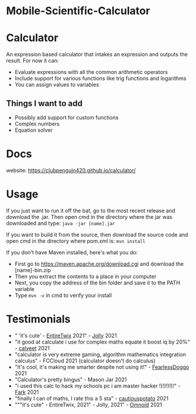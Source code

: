 # Mobile-Scientific-Calculator
# Calculator
 An expression based calculator that intakes an expression and outputs the result.
 For now it can:
- Evaluate expressions with all the common arithmetic operators
- Include support for various functions like trig functions and logarithms 
- You can assign values to variables
 
## Things I want to add

 - Possibly add support for custom functions
 - Complex numbers
 - Equation solver
 
# Docs
 website: https://clubpenguin420.github.io/calculator/
 
# Usage
 If you just want to run it off the bat, go to the most recent release and download the .jar. Then open cmd in the directory where the jar was downloaded and type:
 `java -jar [name].jar`
 
 If you want to build it from the source, then download the source code and open cmd in the directory where pom.xml is: `mvn install`
 
 If you don't have Maven installed, here's what you do:
 - First go to https://maven.apache.org/download.cgi and download the [name]-bin.zip
 - Then you extract the contents to a place in your computer
 - Next, you copy the address of the bin folder and save it to the PATH variable
 - Type `mvn -v` in cmd to verify your install


# Testimonials 
 - " 'it's cute' - [EntireTwix](https://github.com/EntireTwix) 2021" - [Jolly](https://github.com/STBoyden) 2021
 - "it good at calculate i use for complex maths equate it boost iq by 20%" - [calyeet](https://github.com/calc1um3) 2021
 - "calculator is very extreme gaming, algorithm mathematics integration calculus" - FCCloud 2021 (calculator doesn't do calculus)
 - "It's cool, it's making me smarter despite not using it!" - [FearlessDoggo](https://github.com/FearlessDoggo21) 2021
 - "Calculator's pretty bingus" - Mason Jar 2021
 - "i used this calc to hack my schools pc i am master hacker !)!)!)!)!" - [Fark](https://github.com/Fark1) 2021
 - "finally I can of maths, I rate this a 5 sta" - [cautiouspotato](https://github.com/skittlemittle) 2021
 - """it's cute" - EntireTwix, 2021" - Jolly, 2021" - [Omnoid](https://github.com/Oli-Ar) 2021
 
